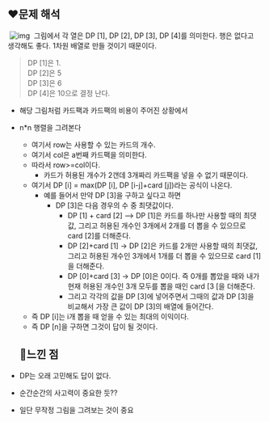 ﻿## **❤문제 해석**
​
![img](https://user-images.githubusercontent.com/99114456/178961963-94b9fdff-6394-48ea-8b2e-1fafc23fe825.png)
​
그림에서 각 열은 DP \[1\], DP \[2\], DP \[3\], DP \[4\]를 의미한다. 행은 없다고 생각해도 좋다. 1차원 배열로 만들 것이기 때문이다.
​
> DP \[1\]은 1.  
> DP \[2\]은 5  
> DP \[3\]은 6  
> DP \[4\]은 10으로 결정 난다.
​
-   해당 그림처럼 카드팩과 카드팩의 비용이 주어진 상황에서
-   n\*n 행렬을 그려본다
    -   여기서 row는 사용할 수 있는 카드의 개수.
    -   여기서 col은 a번째 카드팩을 의미한다.
    -   따라서 row>=col이다. 
        -   카드가 허용된 개수가 2갠데 3개짜리 카드팩을 넣을 수 없기 때문이다.
    -   여기서 DP \[i\] = max(DP \[i\], DP \[i-j\]+card \[j\])라는 공식이 나온다.
        -   예를 들어서 만약 DP \[3\]을 구하고 싶다고 하면
            -   DP \[3\]은 다음 경우의 수 중 최댓값이다.
                -   DP \[1\] + card \[2\] --> DP \[1\]은 카드를 하나만 사용할 때의 최댓값, 그리고 허용된 개수인 3개에서 2개를 더 뽑을 수 있으므로 card \[2\]를 더해준다.
                -   DP \[2\]+card \[1\] -> DP \[2\]은 카드를 2개만 사용할 때의 최댓값, 그리고 허용된 개수인 3개에서 1개를 더 뽑을 수 있으므로 card \[1\]을 더해준다.
                -   DP \[0\]+card \[3\] -> DP \[0\]은 0이다. 즉 0개를 뽑았을 때와 내가 현재 허용된 개수인 3개 모두를 뽑을 때인 card \[3 \[을 더해준다.
                -   그리고 각각의 값을 DP \[3\]에 넣어주면서 그때의 값과 DP \[3\]을 비교해서 가장 큰 값이 DP \[3\]의 배열에 들어간다.
    -   즉 DP \[i\]는 i개 뽑을 때 얻을 수 있는 최대의 이익이다.
    -   즉 DP \[n\]을 구하면 그것이 답이 될 것이다.
    ## **📕느낀 점**

-   DP는 오래 고민해도 답이 없다.
-   순간순간의 사고력이 중요한 듯??
-   일단 무작정 그림을 그려보는 것이 중요
